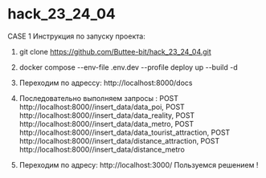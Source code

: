 # hack_23_24_04
CASE 1
Инструкция по запуску проекта:
1. git clone https://github.com/Buttee-bit/hack_23_24_04.git
2. docker compose --env-file .env.dev --profile deploy up --build -d
3. Переходим по адрессу: http://localhost:8000/docs
4. Последовательно выполняем запросы : POST http://localhost:8000//insert_data/data_poi, POST http://localhost:8000//insert_data/data_reality, POST http://localhost:8000//insert_data/data_metro, POST http://localhost:8000//insert_data/data_tourist_attraction, POST http://localhost:8000//insert_data/distance_attraction, POST http://localhost:8000//insert_data/distance_metro

5. Переходим по адресу: http://localhost:3000/
Пользуемся решением !
